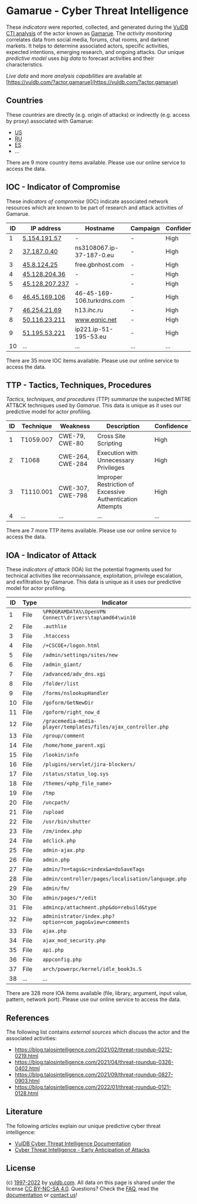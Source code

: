 # Gamarue - Cyber Threat Intelligence

These _indicators_ were reported, collected, and generated during the [VulDB CTI analysis](https://vuldb.com/?kb.cti) of the actor known as [Gamarue](https://vuldb.com/?actor.gamarue). The _activity monitoring_ correlates data from social media, forums, chat rooms, and darknet markets. It helps to determine associated actors, specific activities, expected intentions, emerging research, and ongoing attacks. Our unique _predictive model_ uses _big data_ to forecast activities and their characteristics.

_Live data_ and more _analysis capabilities_ are available at [https://vuldb.com/?actor.gamarue](https://vuldb.com/?actor.gamarue)

## Countries

These _countries_ are directly (e.g. origin of attacks) or indirectly (e.g. access by proxy) associated with Gamarue:

* [US](https://vuldb.com/?country.us)
* [RU](https://vuldb.com/?country.ru)
* [ES](https://vuldb.com/?country.es)
* ...

There are 9 more country items available. Please use our online service to access the data.

## IOC - Indicator of Compromise

These _indicators of compromise_ (IOC) indicate associated network resources which are known to be part of research and attack activities of Gamarue.

ID | IP address | Hostname | Campaign | Confidence
-- | ---------- | -------- | -------- | ----------
1 | [5.154.191.57](https://vuldb.com/?ip.5.154.191.57) | - | - | High
2 | [37.187.0.40](https://vuldb.com/?ip.37.187.0.40) | ns3108067.ip-37-187-0.eu | - | High
3 | [45.8.124.25](https://vuldb.com/?ip.45.8.124.25) | free.gbnhost.com | - | High
4 | [45.128.204.36](https://vuldb.com/?ip.45.128.204.36) | - | - | High
5 | [45.128.207.237](https://vuldb.com/?ip.45.128.207.237) | - | - | High
6 | [46.45.169.106](https://vuldb.com/?ip.46.45.169.106) | 46-45-169-106.turkrdns.com | - | High
7 | [46.254.21.69](https://vuldb.com/?ip.46.254.21.69) | h13.ihc.ru | - | High
8 | [50.116.23.211](https://vuldb.com/?ip.50.116.23.211) | www.eqnic.net | - | High
9 | [51.195.53.221](https://vuldb.com/?ip.51.195.53.221) | ip221.ip-51-195-53.eu | - | High
10 | ... | ... | ... | ...

There are 35 more IOC items available. Please use our online service to access the data.

## TTP - Tactics, Techniques, Procedures

_Tactics, techniques, and procedures_ (TTP) summarize the suspected MITRE ATT&CK techniques used by _Gamarue_. This data is unique as it uses our predictive model for actor profiling.

ID | Technique | Weakness | Description | Confidence
-- | --------- | -------- | ----------- | ----------
1 | T1059.007 | CWE-79, CWE-80 | Cross Site Scripting | High
2 | T1068 | CWE-264, CWE-284 | Execution with Unnecessary Privileges | High
3 | T1110.001 | CWE-307, CWE-798 | Improper Restriction of Excessive Authentication Attempts | High
4 | ... | ... | ... | ...

There are 7 more TTP items available. Please use our online service to access the data.

## IOA - Indicator of Attack

These _indicators of attack_ (IOA) list the potential fragments used for technical activities like reconnaissance, exploitation, privilege escalation, and exfiltration by Gamarue. This data is unique as it uses our predictive model for actor profiling.

ID | Type | Indicator | Confidence
-- | ---- | --------- | ----------
1 | File | `%PROGRAMDATA%\OpenVPN Connect\drivers\tap\amd64\win10` | High
2 | File | `.authlie` | Medium
3 | File | `.htaccess` | Medium
4 | File | `/+CSCOE+/logon.html` | High
5 | File | `/admin/settings/sites/new` | High
6 | File | `/admin_giant/` | High
7 | File | `/advanced/adv_dns.xgi` | High
8 | File | `/folder/list` | Medium
9 | File | `/forms/nslookupHandler` | High
10 | File | `/goform/GetNewDir` | High
11 | File | `/goform/right_now_d` | High
12 | File | `/gracemedia-media-player/templates/files/ajax_controller.php` | High
13 | File | `/group/comment` | High
14 | File | `/home/home_parent.xgi` | High
15 | File | `/lookin/info` | Medium
16 | File | `/plugins/servlet/jira-blockers/` | High
17 | File | `/status/status_log.sys` | High
18 | File | `/themes/<php_file_name>` | High
19 | File | `/tmp` | Low
20 | File | `/uncpath/` | Medium
21 | File | `/upload` | Low
22 | File | `/usr/bin/shutter` | High
23 | File | `/zm/index.php` | High
24 | File | `adclick.php` | Medium
25 | File | `admin-ajax.php` | High
26 | File | `admin.php` | Medium
27 | File | `admin/?n=tags&c=index&a=doSaveTags` | High
28 | File | `admin/controller/pages/localisation/language.php` | High
29 | File | `admin/fm/` | Medium
30 | File | `admin/pages/*/edit` | High
31 | File | `admincp/attachment.php&do=rebuild&type` | High
32 | File | `administrator/index.php?option=com_pago&view=comments` | High
33 | File | `ajax.php` | Medium
34 | File | `ajax_mod_security.php` | High
35 | File | `api.php` | Low
36 | File | `appconfig.php` | High
37 | File | `arch/powerpc/kernel/idle_book3s.S` | High
38 | ... | ... | ...

There are 328 more IOA items available (file, library, argument, input value, pattern, network port). Please use our online service to access the data.

## References

The following list contains _external sources_ which discuss the actor and the associated activities:

* https://blog.talosintelligence.com/2021/02/threat-roundup-0212-0219.html
* https://blog.talosintelligence.com/2021/04/threat-roundup-0326-0402.html
* https://blog.talosintelligence.com/2021/09/threat-roundup-0827-0903.html
* https://blog.talosintelligence.com/2022/01/threat-roundup-0121-0128.html

## Literature

The following _articles_ explain our unique predictive cyber threat intelligence:

* [VulDB Cyber Threat Intelligence Documentation](https://vuldb.com/?kb.cti)
* [Cyber Threat Intelligence - Early Anticipation of Attacks](https://www.scip.ch/en/?labs.20201022)

## License

(c) [1997-2022](https://vuldb.com/?kb.changelog) by [vuldb.com](https://vuldb.com/?kb.about). All data on this page is shared under the license [CC BY-NC-SA 4.0](https://creativecommons.org/licenses/by-nc-sa/4.0/). Questions? Check the [FAQ](https://vuldb.com/?kb.faq), read the [documentation](https://vuldb.com/?kb) or [contact us](https://vuldb.com/?contact)!
